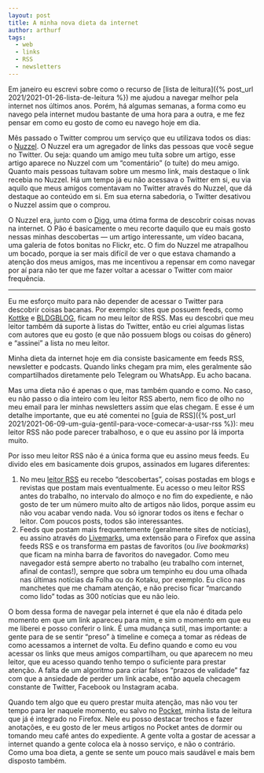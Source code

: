 ```yaml
---
layout: post
title: A minha nova dieta da internet
author: arthurf
tags:
  - web
  - links
  - RSS
  - newsletters
---
```


Em janeiro eu escrevi sobre como o recurso de [lista de leitura]({% post_url 2021/2021-01-26-lista-de-leitura %}) me ajudou a navegar melhor pela internet nos últimos anos. Porém, há algumas semanas, a forma como eu navego pela internet mudou bastante de uma hora para a outra, e me fez pensar em como eu gosto de como eu navego hoje em dia.

Mês passado o Twitter comprou um serviço que eu utilizava todos os dias: o [Nuzzel](https://twitter.com/nuzzel). O Nuzzel era um agregador de links das pessoas que você segue no Twitter. Ou seja: quando um amigo meu tuíta sobre um artigo, esse artigo aparece no Nuzzel com um “comentário” (o tuíte) do meu amigo. Quanto mais pessoas tuítavam sobre um mesmo link, mais destaque o link recebia no Nuzzel. Há um tempo já eu não acessava o Twitter em si, eu via aquilo que meus amigos comentavam no Twitter através do Nuzzel, que dá destaque ao conteúdo em si. Em sua eterna sabedoria, o Twitter desativou o Nuzzel assim que o comprou.

O Nuzzel era, junto com o [Digg](https://www.digg.com/), uma ótima forma de descobrir coisas novas na internet. O Pão é basicamente o meu recorte daquilo que eu mais gosto nessas minhas descobertas — um artigo interessante, um vídeo bacana, uma galeria de fotos bonitas no Flickr, etc. O fim do Nuzzel me atrapalhou um bocado, porque ia ser mais difícil de ver o que estava chamando a atenção dos meus amigos, mas me incentivou a repensar em como navegar por aí para não ter que me fazer voltar a acessar o Twitter com maior frequência.

***

Eu me esforço muito para não depender de acessar o Twitter para descobrir coisas bacanas. Por exemplo: sites que possuem feeds, como [Kottke](https://kottke.org) e [BLDGBLOG](https://www.bldgblog.com), ficam no meu leitor de RSS. Mas eu descobri que meu leitor também dá suporte à listas do Twitter, então eu criei algumas listas com autores que eu gosto (e que não possuem blogs ou coisas do gênero) e “assinei” a lista no meu leitor.

Minha dieta da internet hoje em dia consiste basicamente em feeds RSS, newsletter e podcasts. Quando links chegam pra mim, eles geralmente são compartilhados diretamente pelo Telegram ou WhatsApp. Eu acho bacana.

Mas uma dieta não é apenas o que, mas também quando e como. No caso, eu não passo o dia inteiro com leu leitor RSS aberto, nem fico de olho no meu email para ler minhas newsletters assim que elas chegam. E esse é um detalhe importante, que eu até comentei no [guia de RSS]({% post_url 2021/2021-06-09-um-guia-gentil-para-voce-comecar-a-usar-rss %}): meu leitor RSS não pode parecer trabalhoso, e o que eu assino por lá importa muito.

Por isso meu leitor RSS não é a única forma que eu assino meus feeds. Eu divido eles em basicamente dois grupos, assinados em lugares diferentes:

1. No meu [leitor RSS](https://feedbin.com) eu recebo “descobertas”, coisas postadas em blogs e revistas que postam mais eventualmente. Eu acesso o meu leitor RSS antes do trabalho, no intervalo do almoço e no fim do expediente, e não gosto de ter um número muito alto de artigos não lidos, porque assim eu não vou acabar vendo nada. Vou só ignorar todos os itens e fechar o leitor. Com poucos posts, todos são interessantes.
2. Feeds que postam mais frequentemente (geralmente sites de notícias), eu assino através do [Livemarks](https://addons.mozilla.org/pt-BR/firefox/addon/livemarks/), uma extensão para o Firefox que assina feeds RSS e os transforma em pastas de favoritos (ou *live bookmarks*) que ficam na minha barra de favoritos do navegador. Como meu navegador está sempre aberto no trabalho (eu trabalho com internet, afinal de contas!), sempre que sobra um tempinho eu dou uma olhada nas últimas notícias da Folha ou do Kotaku, por exemplo. Eu clico nas manchetes que me chamam atenção, e não preciso ficar “marcando como lido” todas as 300 notícias que eu não leio.

O bom dessa forma de navegar pela internet é que ela não é ditada pelo momento em que um link apareceu para mim, e sim o momento em que eu me liberei e posso conferir o link. É uma mudança sutil, mas importante: a gente para de se sentir “preso” à timeline e começa a tomar as rédeas de como acessamos a internet de volta. Eu defino quando e como eu vou acessar os links que meus amigos compartilham, ou que aparecem no meu leitor, que eu acesso quando tenho tempo o suficiente para prestar atenção. A falta de um algoritmo para criar falsos “prazos de validade” faz com que a ansiedade de perder um link acabe, então aquela checagem constante de Twitter, Facebook ou Instagram acaba.

Quando tem algo que eu quero prestar muita atenção, mas não vou ter tempo para ler naquele momento, eu salvo no [Pocket](https://getpocket.com), minha lista de leitura que já é integrado no Firefox. Nele eu posso destacar trechos e fazer anotações, e eu gosto de ler meus artigos no Pocket antes de dormir ou tomando meu café antes do expediente. A gente volta a gostar de acessar a internet quando a gente coloca ela à nosso serviço, e não o contrário. Como uma boa dieta, a gente se sente um pouco mais saudável e mais bem disposto também.
